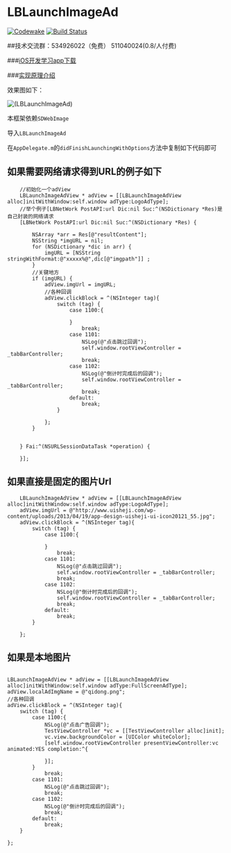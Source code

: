 # LBLaunchImageAd

[![Codewake](https://www.codewake.com/badges/ask_question.svg)](https://www.codewake.com/p/lblaunchimagead)
[![Build Status](http://img.shields.io/travis/rs/LBLaunchImageAd/master.svg?style=flat)](https://travis-ci.org/rs/LBLaunchImageAd)

##技术交流群：534926022（免费） 511040024(0.8/人付费)

###[iOS开发学习app下载](https://itunes.apple.com/cn/app/it-blog-for-ios-developers/id1067787090?mt=8)

###[实现原理介绍](http://www.jianshu.com/p/10c35dfc0a4a)

效果图如下：

![(LBLaunchImageAd)](https://github.com/AllLuckly/LBLaunchImageAd/blob/master/Untitled.gif?raw=true)




本框架依赖`SDWebImage`

导入`LBLaunchImageAd`

在`AppDelegate.m`的`didFinishLaunchingWithOptions`方法中复制如下代码即可

## 如果需要网络请求得到URL的例子如下

```
    //初始化一个adView
    LBLaunchImageAdView * adView = [[LBLaunchImageAdView alloc]initWithWindow:self.window adType:LogoAdType];
    //举个例子[LBNetWork PostAPI:url Dic:nil Suc:^(NSDictionary *Res)是自己封装的网络请求    
    [LBNetWork PostAPI:url Dic:nil Suc:^(NSDictionary *Res) {

        NSArray *arr = Res[@"resultContent"];
        NSString *imgURL = nil;
        for (NSDictionary *dic in arr) {
            imgURL = [NSString stringWithFormat:@"xxxxx%@",dic[@"imgpath"]] ;
        }
        //关键地方
        if (imgURL) {
            adView.imgUrl = imgURL;
            //各种回调
            adView.clickBlock = ^(NSInteger tag){
                switch (tag) {
                    case 1100:{
                        
                    }
                        break;
                    case 1101:
                        NSLog(@"点击跳过回调");
                        self.window.rootViewController = _tabBarController;
                        break;
                    case 1102:
                        NSLog(@"倒计时完成后的回调");
                        self.window.rootViewController = _tabBarController;
                        break;
                    default:
                        break;
                }
                
            };
        }
        
        
    } Fai:^(NSURLSessionDataTask *operation) {
        
    }];

```

## 如果直接是固定的图片Url

```
    LBLaunchImageAdView * adView = [[LBLaunchImageAdView alloc]initWithWindow:self.window adType:LogoAdType];
    adView.imgUrl = @"http://www.uisheji.com/wp-content/uploads/2013/04/19/app-design-uisheji-ui-icon20121_55.jpg";
    adView.clickBlock = ^(NSInteger tag){
        switch (tag) {
            case 1100:{
                
            }
                break;
            case 1101:
                NSLog(@"点击跳过回调");
                self.window.rootViewController = _tabBarController;
                break;
            case 1102:
                NSLog(@"倒计时完成后的回调");
                self.window.rootViewController = _tabBarController;
                break;
            default:
                break;
        }
                    
    };

```

## 如果是本地图片


```

LBLaunchImageAdView * adView = [[LBLaunchImageAdView alloc]initWithWindow:self.window adType:FullScreenAdType];
adView.localAdImgName = @"qidong.png"; 
//各种回调
adView.clickBlock = ^(NSInteger tag){
    switch (tag) {
        case 1100:{
            NSLog(@"点击广告回调");
            TestViewController *vc = [[TestViewController alloc]init];
            vc.view.backgroundColor = [UIColor whiteColor];
            [self.window.rootViewController presentViewController:vc animated:YES completion:^{
                
            }];
        }
            break;
        case 1101:
            NSLog(@"点击跳过回调");
            break;
        case 1102:
            NSLog(@"倒计时完成后的回调");
            break;
        default:
            break;
    }
    
};

```



